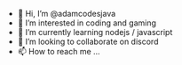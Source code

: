 - 👋 Hi, I’m @adamcodesjava
- 👀 I’m interested in coding and gaming
- 🌱 I’m currently learning nodejs / javascript
- 💞️ I’m looking to collaborate on discord
- 📫 How to reach me ...

<!---
adamcodesjava/adamcodesjava is a ✨ special ✨ repository because its `README.md` (this file) appears on your GitHub profile.
You can click the Preview link to take a look at your changes.
--->
